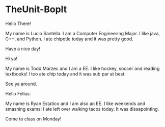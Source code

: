 # TheUnit-BopIt

Hello There!

My name is Lucio Santella. I am a Computer Engineering Major. I like java, C++, and Python.
I ate chipotle today and it was pretty good.

Have a nice day!


Hi ya!

My name is Todd Marzec and I am a EE. I like hockey, soccer and reading textbooks! I too ate chip today and it was sub par at best.

See ya around.

Hello Fellas:

My name is Ryan Estatico and I am also an EE. I like weekends and smashing exams! I ate left over walking tacos today. It was dissapointing.

Come to class on Monday!
